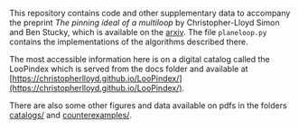 This repository contains code and other supplementary data to accompany the preprint *The pinning ideal of a multiloop* by Christopher-Lloyd Simon and Ben Stucky, which is available on the [arxiv](https://arxiv.org/abs/2405.16216). The file ```planeloop.py``` contains the implementations of the algorithms described there.

The most accessible information here is on a digital catalog called the LooPindex which is served from the docs folder and available at [https://christopherlloyd.github.io/LooPindex/](https://christopherlloyd.github.io/LooPindex/).

There are also some other figures and data available on pdfs in the folders [catalogs/](https://github.com/ChristopherLloyd/LooPin/tree/main/catalogs) and [counterexamples/](https://github.com/ChristopherLloyd/LooPin/tree/main/counterexamples).